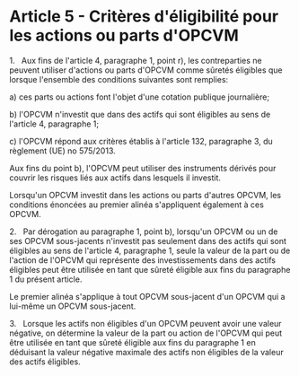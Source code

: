 # Article 5 - Critères d'éligibilité pour les actions ou parts d'OPCVM


1.   Aux fins de l'article 4, paragraphe 1, point r), les contreparties ne peuvent utiliser d'actions ou parts d'OPCVM comme sûretés éligibles que lorsque l'ensemble des conditions suivantes sont remplies:

a) ces parts ou actions font l'objet d'une cotation publique journalière;

b) l'OPCVM n'investit que dans des actifs qui sont éligibles au sens de l'article 4, paragraphe 1;

c) l'OPCVM répond aux critères établis à l'article 132, paragraphe 3, du règlement (UE) no 575/2013.

Aux fins du point b), l'OPCVM peut utiliser des instruments dérivés pour couvrir les risques liés aux actifs dans lesquels il investit.

Lorsqu'un OPCVM investit dans les actions ou parts d'autres OPCVM, les conditions énoncées au premier alinéa s'appliquent également à ces OPCVM.

2.   Par dérogation au paragraphe 1, point b), lorsqu'un OPCVM ou un de ses OPCVM sous-jacents n'investit pas seulement dans des actifs qui sont éligibles au sens de l'article 4, paragraphe 1, seule la valeur de la part ou de l'action de l'OPCVM qui représente des investissements dans des actifs éligibles peut être utilisée en tant que sûreté éligible aux fins du paragraphe 1 du présent article.

Le premier alinéa s'applique à tout OPCVM sous-jacent d'un OPCVM qui a lui-même un OPCVM sous-jacent.

3.   Lorsque les actifs non éligibles d'un OPCVM peuvent avoir une valeur négative, on détermine la valeur de la part ou action de l'OPCVM qui peut être utilisée en tant que sûreté éligible aux fins du paragraphe 1 en déduisant la valeur négative maximale des actifs non éligibles de la valeur des actifs éligibles.
